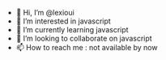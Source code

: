 - 👋 Hi, I’m @lexioui
- 👀 I’m interested in javascript
- 🌱 I’m currently learning javascript
- 💞️ I’m looking to collaborate on javascript
- 📫 How to reach me : not available by now

